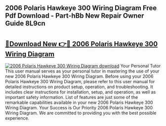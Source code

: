 ## 2006 Polaris Hawkeye 300 Wiring Diagram Free Pdf Download - Part-hBb New Repair Owner Guide 8L9cn

# <h2><a href="http://dfsu7i.blite.top/?on=2006+Polaris+Hawkeye+300+Wiring+Diagram">🔗Download New 👉🔴 2006 Polaris Hawkeye 300 Wiring Diagram</a></h2>

[![2006 Polaris Hawkeye 300 Wiring Diagram download](https://i.imgur.com/lujVjoI.png)](http://dfsu7i.blite.top/?on=2006+Polaris+Hawkeye+300+Wiring+Diagram)
Your Personal Tutor This user manual serves as your personal tutor in mastering the use of your new 2006 Polaris Hawkeye 300 Wiring Diagram. Before using your 2006 Polaris Hawkeye 300 Wiring Diagram, please refer to this user manual for detailed instructions on product setup, operation, and troubleshooting. It includes clear instructions for installation, setup, and operation, as well as important safety information. List of features are just some of the remarkable capabilities available in your new 2006 Polaris Hawkeye 300 Wiring Diagram. Your Success is Our Priority 2006 Polaris Hawkeye 300 Wiring Diagram. We are committed to providing you with the best possible experience.
